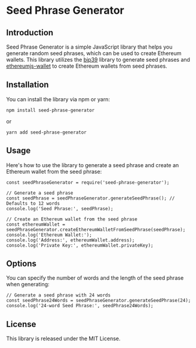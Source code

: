 # Seed Phrase Generator

## Introduction
Seed Phrase Generator is a simple JavaScript library that helps you generate random seed phrases, which can be used to create Ethereum wallets. This library utilizes the [bip39](https://github.com/bitcoin/bips/blob/master/bip-0039.mediawiki) library to generate seed phrases and [ethereumjs-wallet](https://github.com/ethereumjs/ethereumjs-wallet) to create Ethereum wallets from seed phrases.

## Installation
You can install the library via npm or yarn:

```
npm install seed-phrase-generator
```
or 
```
yarn add seed-phrase-generator
```

## Usage
Here's how to use the library to generate a seed phrase and create an Ethereum wallet from the seed phrase:

```
const seedPhraseGenerator = require('seed-phrase-generator');

// Generate a seed phrase
const seedPhrase = seedPhraseGenerator.generateSeedPhrase(); // Defaults to 12 words
console.log('Seed Phrase:', seedPhrase);

// Create an Ethereum wallet from the seed phrase
const ethereumWallet = seedPhraseGenerator.createEthereumWalletFromSeedPhrase(seedPhrase);
console.log('Ethereum Wallet:');
console.log('Address:', ethereumWallet.address);
console.log('Private Key:', ethereumWallet.privateKey);
```

## Options
You can specify the number of words and the length of the seed phrase when generating:

```
// Generate a seed phrase with 24 words
const seedPhrase24Words = seedPhraseGenerator.generateSeedPhrase(24);
console.log('24-word Seed Phrase:', seedPhrase24Words);
```

## License
This library is released under the MIT License.
